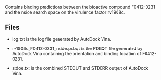 Contains binding predictions between the bioactive compound F0412-0231 and the nside search space on the virulence factor rv1908c.

## Files

- log.txt is the log file generated by AutoDock Vina.

- rv1908c_F0412-0231_nside.pdbqt is the PDBQT file generated by AutoDock Vina containing the orientation and binding location of F0412-0231.

- stdoe.txt is the combined STDOUT and STDERR output of AutoDock Vina.

